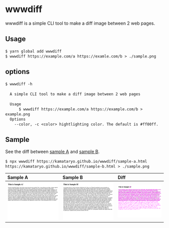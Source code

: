 # wwwdiff

wwwdiff is a simple CLI tool to make a diff image between 2 web pages.

## Usage

```shell
$ yarn global add wwwdiff
$ wwwdiff https://example.com/a https://examle.com/b > ./sample.png
```

## options

```shell
$ wwwdiff -h

  A simple CLI tool to make a diff image between 2 web pages

  Usage
      $ wwwdiff https://example.com/a https://example.com/b > example.png
  Options
    --color, -c <color> hightlighting color. The default is #ff00ff.
```

## Sample

See the diff between [sample A](https://kamataryo.github.io/wwwdiff/sample-a.html) and [sample B](https://kamataryo.github.io/wwwdiff/sample-b.html).

```shell
$ npx wwwdiff https://kamataryo.github.io/wwwdiff/sample-a.html https://kamataryo.github.io/wwwdiff/sample-b.html > ./sample.png
```
| Sample A                    | Sample B                    | Diff                        |
| :-------------------------- | :-------------------------- |:--------------------------- |
| ![sample a](./sample-a.png) | ![sample b](./sample-b.png) | ![diff sample](./sample.png)|
